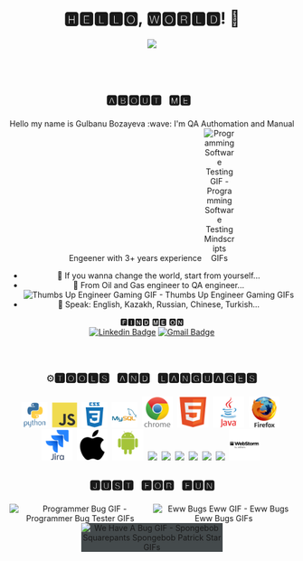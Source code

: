 <h1 align="center">
🅷🅴🅻🅻🅾, 🆆🅾🆁🅻🅳! 👋  </h1>
 <div align="center">

<img data-url="wp6064330" src="https://wallpapercave.com/wp/wp6064330.jpg" slug="hello-world-wallpapers" class="wpimg">

 <br><br>
   <h2 align="center"> <pre>🅰🅱🅾🆄🆃 🅼🅴 </pre></h2>
  <div align="center">
Hello my name is Gulbanu Bozayeva :wave: I'm QA Authomation and Manual Engeener with 3+ years experience <img src="https://media.tenor.com/U3gdp2isP3EAAAAd/programming-software-testing.gif" width="55" height="55" alt="Programming Software Testing GIF - Programming Software Testing Mindscripts GIFs" style="max-width: 55px;">

 - 🌱 If you wanna change the world, start from yourself...
 - 🔭 From Oil and Gas engineer to QA engineer...<img src="https://media.tenor.com/RpxxkrGJ5VIAAAAC/thumbs-up-engineer-gaming.gif" width="55" height="55" alt="Thumbs Up Engineer Gaming GIF - Thumbs Up Engineer Gaming GIFs" style="max-width:55;">   
 - 💬 Speak: English, Kazakh, Russian, Chinese, Turkish...
    
  🅵🅸🅽🅳 🅼🅴 🅾🅽 </h4>  
[![Linkedin Badge](https://img.shields.io/badge/-Linkedin-blue?style=flat&logo=Linkedin&logoColor=white)](https://www.linkedin.com/in/bgulbanu/) [![Gmail Badge](https://img.shields.io/badge/-guleka1809@gmail.com-c14438?style=flat-square&logo=Gmail&logoColor=white&link=mailto:guleka1809@gmail.com)](mailto:guleka1809@gmail.com)
<div align="center">
    
<br>
<h2 align="center"> <pre>⚙️🆃🅾🅾🅻🆂 🅰🅽🅳 🅻🅰🅽🅶🆄🅰🅶🅴🆂</pre></h2>
  <div align="center">   
 <div>
  <img src=https://github.com/devicons/devicon/blob/master/icons/python/python-original-wordmark.svg title="Python" alt="Python" width="45" height="45"/>&nbsp;
  <img src="https://github.com/devicons/devicon/blob/master/icons/javascript/javascript-original.svg" title="JavaScript" alt="JavaScript" width="45"       height="45"/>&nbsp;
  <img src="https://github.com/devicons/devicon/blob/master/icons/css3/css3-plain-wordmark.svg"  title="CSS3" alt="CSS" width="45" height="45"/>&nbsp;
  <img src="https://github.com/devicons/devicon/blob/master/icons/mysql/mysql-original-wordmark.svg" title="MySQL"  alt="MySQL" width="45" height="45"/>&nbsp; 
  <img src="https://github.com/devicons/devicon/blob/master/icons/chrome/chrome-original-wordmark.svg" title="Chrome" alt="Chrome" width="55" height="55"/>&nbsp;
  <img src="https://github.com/devicons/devicon/blob/master/icons/html5/html5-original.svg" title="HTML5" alt="HTML" width="55" height="55"/>&nbsp;
  <img src="https://github.com/devicons/devicon/blob/master/icons/java/java-original-wordmark.svg" title="Java" alt="Java" width="55" height="55"/>&nbsp;
  <img src="https://github.com/devicons/devicon/blob/master/icons/firefox/firefox-original-wordmark.svg" title="Firefox" alt="Firefox" width="55"/>&nbsp; 
  <img src="https://github.com/devicons/devicon/blob/master/icons/jira/jira-original-wordmark.svg" title="Jira" alt="Jira" width="55"/>&nbsp;  
  <img src="https://github.com/devicons/devicon/blob/master/icons/apple/apple-original.svg" title="Apple" alt="Apple" width="55"/>&nbsp;   
  <img src="https://github.com/devicons/devicon/blob/master/icons/android/android-original-wordmark.svg" title="Android" alt="Android" width="55"/>&nbsp;   
  <img src="https://cdn.jsdelivr.net/gh/devicons/devicon/icons/selenium/selenium-original.svg"  width="45"/>&nbsp;    
  <img src="https://cdn.jsdelivr.net/gh/devicons/devicon/icons/slack/slack-original.svg" width="45"/>&nbsp;
  <img src="https://cdn.jsdelivr.net/gh/devicons/devicon/icons/safari/safari-original.svg" width="45"/>&nbsp; 
  <img src="https://cdn.jsdelivr.net/gh/devicons/devicon/icons/pycharm/pycharm-original.svg" width="45"/>&nbsp;  
  <img src="https://cdn.jsdelivr.net/gh/devicons/devicon/icons/github/github-original-wordmark.svg" width="45"/>&nbsp;  
  <img src="https://cdn.jsdelivr.net/gh/devicons/devicon/icons/vscode/vscode-original.svg" width="45"/>&nbsp;
  <img src="https://github.com/devicons/devicon/blob/master/icons/webstorm/webstorm-original-wordmark.svg" title="Webstorm" alt="Webstorm" width="55"/>&nbsp;  
   
 <h2 align="center"> <pre>🅹🆄🆂🆃 🅵🅾🆁 🅵🆄🅽</pre></h2>
  <div align="center">
  
<img src="https://media.tenor.com/QrqIE5XUDDwAAAAd/programmer-bug.gif" width="250" height="250" alt="Programmer Bug GIF - Programmer Bug Tester GIFs" style="max-width: 250px;"> <img src="https://media.tenor.com/o8K70vT5lDAAAAAC/eww-bugs-eww.gif" width="250" height="250" alt="Eww Bugs Eww GIF - Eww Bugs Eww Bugs GIFs" style="max-width: 250px;"> <img src="https://media.tenor.com/sIB-6LgziVIAAAAC/spongebob-squarepants-spongebob.gif" width="250" height="250" alt="We Have A Bug GIF - Spongebob Squarepants Spongebob Patrick Star GIFs" style="max-width: 250px; background-color: rgb(68, 74, 76);"> 
    </div> 

